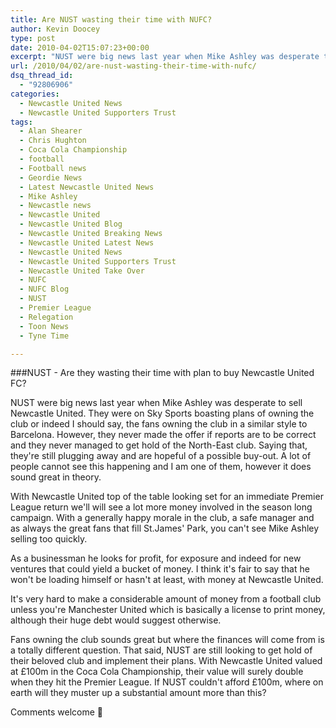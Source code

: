 ```yaml
---
title: Are NUST wasting their time with NUFC?
author: Kevin Doocey
type: post
date: 2010-04-02T15:07:23+00:00
excerpt: "NUST were big news last year when Mike Ashley was desperate to sell Newcastle United. They were on Sky Sports boasting plans of owning the club or indeed I should say, the fans owning the club in a similar style to Barcelona. However, they never made the offer if reports are to be correct and they never managed to get hold of the North-East club. Saying that, they're still plugging away and are hopeful of a possible buy-out.."
url: /2010/04/02/are-nust-wasting-their-time-with-nufc/
dsq_thread_id:
  - "92806906"
categories:
  - Newcastle United News
  - Newcastle United Supporters Trust
tags:
  - Alan Shearer
  - Chris Hughton
  - Coca Cola Championship
  - football
  - Football news
  - Geordie News
  - Latest Newcastle United News
  - Mike Ashley
  - Newcastle news
  - Newcastle United
  - Newcastle United Blog
  - Newcastle United Breaking News
  - Newcastle United Latest News
  - Newcastle United News
  - Newcastle United Supporters Trust
  - Newcastle United Take Over
  - NUFC
  - NUFC Blog
  - NUST
  - Premier League
  - Relegation
  - Toon News
  - Tyne Time

---
```

###NUST - Are they wasting their time with plan to buy Newcastle United FC?

NUST were big news last year when Mike Ashley was desperate to sell Newcastle United. They were on Sky Sports boasting plans of owning the club or indeed I should say, the fans owning the club in a similar style to Barcelona. However, they never made the offer if reports are to be correct and they never managed to get hold of the North-East club. Saying that, they're still plugging away  and are hopeful of a possible buy-out. A lot of people cannot see this happening and I am one of them, however it does sound great in theory.

With Newcastle United top of the table looking set for an immediate Premier League return we'll will see a lot more money involved in the season long campaign. With a generally happy morale in the club, a safe manager and as always the great fans that fill St.James' Park, you can't see Mike Ashley selling too quickly.

As a businessman he looks for profit, for exposure and indeed for new ventures that could yield a bucket of money. I think it's fair to say that he won't be loading himself or hasn't at least, with money at Newcastle United.

It's very hard to make a considerable amount of money from a football club unless you're Manchester United which is basically a license to print money, although their huge debt would suggest otherwise.

Fans owning the club sounds great but where the finances will come from is a totally different question. That said, NUST are still looking to get hold of their beloved club and implement their plans. With Newcastle United valued at £100m in the Coca Cola Championship, their value will surely double when they hit the Premier League. If NUST couldn't afford £100m, where on earth will they muster up a substantial amount more than this?

Comments welcome 🙂
